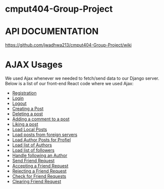 # cmput404-Group-Project

API DOCUMENTATION 
==================

https://github.com/jwadhwa213/cmput404-Group-Project/wiki

AJAX Usages
=================
We used Ajax whenever we needed to fetch/send data to our Django server. Below is a list of our front-end React code where we used Ajax:

* [Registration](/frontend/socialmediaclient/src/api/index.js) 
* [Login](/frontend/socialmediaclient/src/api/index.js)
* [Logout](/frontend/socialmediaclient/src/api/index.js)
* [Creating a Post](/frontend/socialmediaclient/src/api/index.js)
* [Deleting a post](/frontend/socialmediaclient/src/api/index.js)
* [Adding a comment to a post](/frontend/socialmediaclient/src/api/index.js)
* [Liking a post](/frontend/socialmediaclient/src/api/index.js)
* [Load Local Posts](/frontend/socialmediaclient/src/api/index.js)
* [Load posts from foreign servers](/frontend/socialmediaclient/src/api/index.js)
* [Load Author Posts for Profiel](/frontend/socialmediaclient/src/api/index.js)
* [Load list of Authors](/frontend/socialmediaclient/src/api/index.js)
* [Load list of followers](/frontend/socialmediaclient/src/api/index.js)
* [Handle following an Author](/frontend/socialmediaclient/src/api/index.js)
* [Send Friend Request](/frontend/socialmediaclient/src/api/index.js)
* [Accepting a Friend Request](/frontend/socialmediaclient/src/api/index.js)
* [Rejecting a Friend Request](/frontend/socialmediaclient/src/api/index.js)
* [Check for Friend Requests](/frontend/socialmediaclient/src/api/index.js)
* [Clearing Friend Request](/frontend/socialmediaclient/src/api/index.js)

